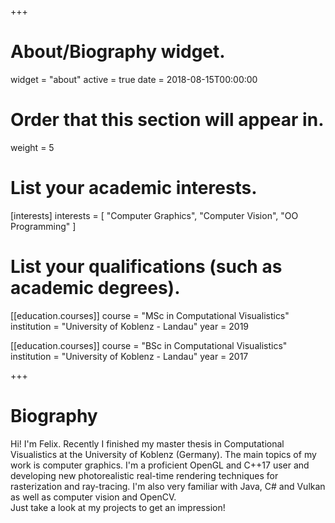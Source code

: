 +++
# About/Biography widget.
widget = "about"
active = true
date = 2018-08-15T00:00:00

# Order that this section will appear in.
weight = 5

# List your academic interests.
[interests]
  interests = [
    "Computer Graphics",
    "Computer Vision",
    "OO Programming"
  ]

# List your qualifications (such as academic degrees).
[[education.courses]]
  course = "MSc in Computational Visualistics"
  institution = "University of Koblenz - Landau"
  year = 2019

[[education.courses]]
  course = "BSc in Computational Visualistics"
  institution = "University of Koblenz - Landau"
  year = 2017
 
+++

# Biography

Hi! I'm Felix. Recently I finished my master thesis in Computational Visualistics at the University of Koblenz (Germany). The main topics of my work is computer graphics. I'm a proficient OpenGL and C++17 user and developing new photorealistic real-time rendering techniques for rasterization and ray-tracing. I'm also very familiar with Java, C# and Vulkan as well as computer vision and OpenCV. <br> Just take a look at my projects to get an impression!
